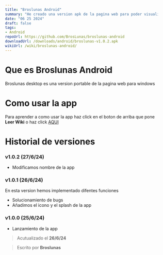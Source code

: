 ```yaml
---
title: "Broslunas Android"
summary: "He creado una version apk de la pagina web para poder visualizarla en cualquier momento"
date: "06 25 2024"
draft: false
tags:
- Android
repoUrl: https://github.com/BrosLunas/broslunas-android
downloadUrl: /downloads/android/broslunas-v1.0.2.apk
wikiUrl: /wiki/broslunas-android/
---
```

# Que es Broslunas Android
Broslunas desktop es una version portable de la pagina web para windows

# Como usar la app
Para aprender a como usar la app haz click en el boton de arriba que pone **Leer Wiki** o haz click [AQUI](/wiki/broslunas-android/)

# Historial de versiones

### v1.0.2 (27/6/24)
- Modificamos nombre de la app

### v1.0.1 (26/6/24)
En esta version hemos implementado difentes funciones

- Solucionamiento de bugs
- Añadimos el icono y el splash de la app

### v1.0.0 (25/6/24)
- Lanzamiento de la app

> Acutualizado el **26/6/24**

> Escrito por **Broslunas**